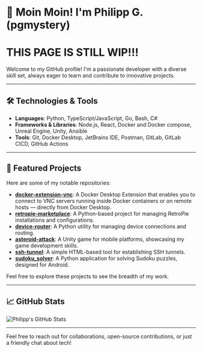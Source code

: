 # 👋 Moin Moin! I'm Philipp G. (pgmystery)

# THIS PAGE IS STILL WIP!!!

Welcome to my GitHub profile! I'm a passionate developer with a diverse skill set, always eager to learn and contribute to innovative projects.

---

## 🛠️ Technologies & Tools

- **Languages**: Python, TypeScript/JavaScript, Go, Bash, C#
- **Frameworks & Libraries**: Node.js, React, Docker and Docker compose, Unreal Engine, Unity, Ansible
- **Tools**: Git, Docker Desktop, JetBrains IDE, Postman, GitLab, GitLab CICD, GitHub Actions

---

## 📌 Featured Projects

Here are some of my notable repositories:

- [**docker-extension-vnc**](https://github.com/pgmystery/docker-extension-vnc): A Docker Desktop Extension that enables you to connect to VNC servers running inside Docker containers or on remote hosts — directly from Docker Desktop.
- [**retropie-marketplace**](https://github.com/pgmystery/retropie-marketplace): A Python-based project for managing RetroPie installations and configurations.
- [**device-router**](https://github.com/pgmystery/device-router): A Python utility for managing device connections and routing.
- [**asteroid-attack**](https://github.com/pgmystery/asteroid-attack): A Unity game for mobile platforms, showcasing my game development skills.
- [**ssh-tunnel**](https://github.com/pgmystery/ssh-tunnel): A simple HTML-based tool for establishing SSH tunnels.
- [**sudoku_solver**](https://github.com/pgmystery/sudoku_solver): A Python application for solving Sudoku puzzles, designed for Android.

Feel free to explore these projects to see the breadth of my work.

---

## 📈 GitHub Stats

![Philipp's GitHub Stats](https://github-readme-stats.vercel.app/api?username=pgmystery&show_icons=true&hide_title=true&count_private=true&hide=prs&theme=radical)

---

Feel free to reach out for collaborations, open-source contributions, or just a friendly chat about tech!
